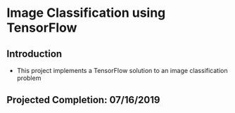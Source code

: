 # Image Classification using TensorFlow

## Introduction
* This project implements a TensorFlow solution to an image classification problem

## Projected Completion: 07/16/2019
